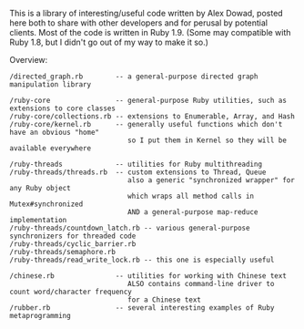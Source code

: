 This is a library of interesting/useful code written by Alex Dowad, posted here both to share with other developers and for perusal by potential clients. Most of the code is written in Ruby 1.9. (Some may compatible with Ruby 1.8, but I didn't go out of my way to make it so.)

Overview:

    /directed_graph.rb        -- a general-purpose directed graph manipulation library

    /ruby-core                -- general-purpose Ruby utilities, such as extensions to core classes
    /ruby-core/collections.rb -- extensions to Enumerable, Array, and Hash
    /ruby-core/kernel.rb      -- generally useful functions which don't have an obvious "home"
                                 so I put them in Kernel so they will be available everywhere

    /ruby-threads             -- utilities for Ruby multithreading
    /ruby-threads/threads.rb  -- custom extensions to Thread, Queue
                                 also a generic "synchronized wrapper" for any Ruby object
                                 which wraps all method calls in Mutex#synchronized
                                 AND a general-purpose map-reduce implementation
    /ruby-threads/countdown_latch.rb -- various general-purpose synchronizers for threaded code
    /ruby-threads/cyclic_barrier.rb
    /ruby-threads/semaphore.rb
    /ruby-threads/read_write_lock.rb -- this one is especially useful

    /chinese.rb               -- utilities for working with Chinese text
                                 ALSO contains command-line driver to count word/character frequency
                                 for a Chinese text
    /rubber.rb                -- several interesting examples of Ruby metaprogramming